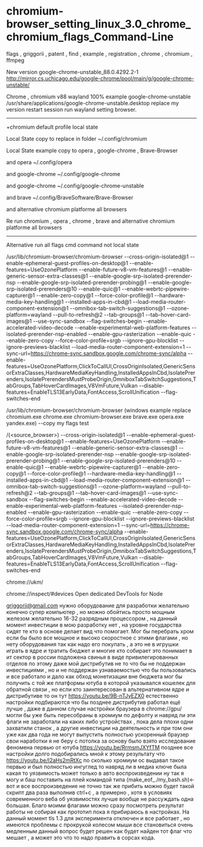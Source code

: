 # chromium-browser_setting_linux_3.0_chrome_chromium_flags_Command-Line
flags , griggorii , patent , find , example , registration , chrome , chromium , ffmpeg

New version google-chrome-unstable_88.0.4292.2-1 http://mirror.cs.uchicago.edu/google-chrome/pool/main/g/google-chrome-unstable/

Chrome , chromium v88 wayland 100% example google-chrome-unstable /usr/share/applications/google-chrome-unstable.desktop replace my version restart session run wayland setting browser.

________________________________________________________________________________________________________

+chromium default profile local state

Local State copy to replace in folder ~/.config/chromium

Local State example copy to opera , google-chrome , Brave-Browser

and opera ~/.config/opera

and google-chrome ~/.config/google-chrome

and google-chrome ~/.config/google-chrome-unstable

and brave ~/.config/BraveSoftware/Brave-Browser

and alternative chromium platforme all browsers

Re run chromium , opera , chrome , brave and alternative chromium platforme all browsers

_______________________________________________________________________________________________________

Alternative run all flags cmd command not local state

/usr/lib/chromium-browser/chromium-browser --cross-origin-isolated@1 --enable-ephemeral-guest-profiles-on-desktop@1 --enable-features=UseOzonePlatform --enable-future-v8-vm-features@1 --enable-generic-sensor-extra-classes@1 --enable-google-srp-isolated-prerender-nsp --enable-google-srp-isolated-prerender-probing@1 --enable-google-srp-isolated-prerenders@10 --enable-quic@1 --enable-webrtc-pipewire-capturer@1 --enable-zero-copy@1 --force-color-profile@1 --hardware-media-key-handling@1 --installed-apps-in-cbd@1 --load-media-router-component-extension@1 --omnibox-tab-switch-suggestions@1 --ozone-platform=wayland --pull-to-refresh@2 --tab-groups@1 --tab-hover-card-images@1 --use-sync-sandbox --flag-switches-begin --enable-accelerated-video-decode --enable-experimental-web-platform-features --isolated-prerender-nsp-enabled --enable-gpu-rasterization --enable-quic --enable-zero-copy --force-color-profile=srgb --ignore-gpu-blocklist --ignore-previews-blacklist --load-media-router-component-extension=1 --sync-url=https://chrome-sync.sandbox.google.com/chrome-sync/alpha --enable-features=UseOzonePlatform,ClickToCallUI,CrossOriginIsolated,GenericSensorExtraClasses,HardwareMediaKeyHandling,InstalledAppsInCbd,IsolatePrerenders,IsolatePrerendersMustProbeOrigin,OmniboxTabSwitchSuggestions,TabGroups,TabHoverCardImages,V8VmFuture,Vulkan --disable-features=EnableTLS13EarlyData,FontAccess,ScrollUnification --flag-switches-end

/usr/lib/chromium-browser/chromium-browser (windows example replace chromium.exe chrome.exe chromium-browser.exe brave.exe opera.exe yandex.exe) --copy my flags test

/(<source_browser>) --cross-origin-isolated@1 --enable-ephemeral-guest-profiles-on-desktop@1 --enable-features=UseOzonePlatform --enable-future-v8-vm-features@1 --enable-generic-sensor-extra-classes@1 --enable-google-srp-isolated-prerender-nsp --enable-google-srp-isolated-prerender-probing@1 --enable-google-srp-isolated-prerenders@10 --enable-quic@1 --enable-webrtc-pipewire-capturer@1 --enable-zero-copy@1 --force-color-profile@1 --hardware-media-key-handling@1 --installed-apps-in-cbd@1 --load-media-router-component-extension@1 --omnibox-tab-switch-suggestions@1 --ozone-platform=wayland --pull-to-refresh@2 --tab-groups@1 --tab-hover-card-images@1 --use-sync-sandbox --flag-switches-begin --enable-accelerated-video-decode --enable-experimental-web-platform-features --isolated-prerender-nsp-enabled --enable-gpu-rasterization --enable-quic --enable-zero-copy --force-color-profile=srgb --ignore-gpu-blocklist --ignore-previews-blacklist --load-media-router-component-extension=1 --sync-url=https://chrome-sync.sandbox.google.com/chrome-sync/alpha --enable-features=UseOzonePlatform,ClickToCallUI,CrossOriginIsolated,GenericSensorExtraClasses,HardwareMediaKeyHandling,InstalledAppsInCbd,IsolatePrerenders,IsolatePrerendersMustProbeOrigin,OmniboxTabSwitchSuggestions,TabGroups,TabHoverCardImages,V8VmFuture,Vulkan --disable-features=EnableTLS13EarlyData,FontAccess,ScrollUnification --flag-switches-end

chrome://ukm/

chrome://inspect/#devices Open dedicated DevTools for Node

griggorii@gmail.com нужно оборудование для разработки желательно конечно супер компьютер , но можно обойтись просто мощным железом желательно 16-32 разрядным процессором , на данный момент инвестиции в мою разработку нет , на уровне государства сидят те кто в основе делает вид что помогает. Мог бы перебрать хром если бы было все мощное и высоко скоростное с этими флагами , но нету оборудования так как надо его покупать , а это не в игрушки играть в ядре и тратить бюджет и многие кто собирает это понимает в ит сектор в россии подложена свинья в виде привилегированных отделов по этому даже мой дистрибутив не то что бы не поддержан инвестициями , но и не поддержан узнаваемостью что бы пользовались и все работало и дало как обход монетизации вне бюджета мог бы получить с той же платформы ютуба в которой указывался кошелек для обратной связи , но если кто заинтересован в альтернативном ядре и дистрибутиве то он тут https://youtu.be/9B-nTJyEZX0 естественно настройки подбираются что бы позднее дистрибутив работал ещё лучше , даже в данном случае настройки браузера в chrome://gpu/ могли бы уже быть пересобраны в хромиум по дефолту и навряд ли эти флаги не заработали на каких либо устройствах , пока дела плохи одни захватили станок , а другие инвестиции на деятельность и при том они уже как два года не могут выпустить полностью ускоренный браузер свои наработки я не беру с потолка за основу было взято исследование феномена первью от ютуба https://youtu.be/RrmsmJXYfTM позднее все настройки долго подобирались мной к этому результату что  https://youtu.be/I2aHs2mRtXc по сколько хромиум ос выдавал такое первью и был полностью ингуглед то навряд ли в медиа ключе была какая то уязвимость может только в авто воспроизведении ну так я могу и баш поставить на плей командой типа (make_eof_./my_bash.sh)<- вот и все воспроизведение не точно так же прибить можно будет такой скрипт два раза выполнив ctrl+c , а примерно , хотя в условиях современного веба об уязвимостях лучше вообще не рассуждать одна большая. Благо моими флагами можно сразу посмотреть результат работы не собирая как прототип пока я прибираюсь в настройках. На данный момент tls 1.3 для эксперимента отключен и все работает , но имеются проблемы с прокрукой колесом мыши все становиться очень медленным данный вопрос будет решен как будет найден тот флаг что мешает , а может это что то надо править в сорсах кода.
